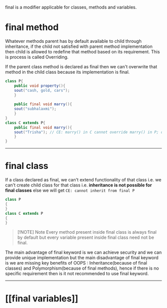 final is a modifier applicable for classes, methods and variables.

# final method
Whatever methods parent has by default available to child through inheritance, if the child not satisfied with parent method implementation then child is allowed to redefine that method based on its requirement. This is process is called Overriding.

If the parent class method is declared as final then we can't overwrite that method in the child class because its implementation is final.
```java
class P{
	public void property(){
	sout("cash, gold, cars");
	}
	
	public final void marry(){
	sout("subhalaxmi");
	}
}
class C extends P{
	public final void marry(){
	sout("Trisha"); // CE: marry() in C cannot override marry() in P; overridden method is final
	}
}
```

---
# final class
If a class declared as final, we can't extend functionality of that class i.e. we can't create child class for that class i.e. **inheritance is not possible for final classes** else we will get `CE: cannot inherit from final P`
```java
class P
{
}
class C extends P
{
}
```

> [!NOTE] Note
> Every method present inside final class is always final by default but every variable present inside final class need not be final.

 The main advantage of final keyword is we can achieve security and we can provide unique implementation but the main disadvantage of final keyword is we are missing key benefits of OOPS : Inheritance(because of final classes) and Polymorphism(because of final methods), hence if there is no specific requirement then is it not recommended to use final keyword.

---
# [[final variables]]